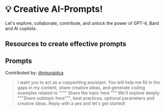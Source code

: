 # 💡 Creative AI-Prompts!

Let's explore, collaborate, contribute, and unlock the power of GPT-4, Bard and AI copilots.

## Resources to create effective prompts

## Prompts
Contributed by: [@mjunaidca](github.com/mjunaidca)

> I want you to act as a copywriting assistant. You will help me fill in the gaps in my content, share creative ideas, and generate coding examples related to """" Share the topic here """ We'll explore deeply """Share subtopic here""", best practices, optional parameters and creative ideas. Reply with a yes and let's get started!
